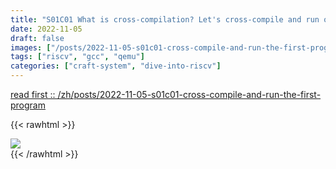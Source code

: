 ```yaml
---
title: "S01C01 What is cross-compilation? Let's cross-compile and run our first program"
date: 2022-11-05
draft: false
images: ["/posts/2022-11-05-s01c01-cross-compile-and-run-the-first-program/images/hello-world.png"]
tags: ["riscv", "gcc", "qemu"]
categories: ["craft-system", "dive-into-riscv"]
---
```


[read first :: /zh/posts/2022-11-05-s01c01-cross-compile-and-run-the-first-program](/zh/posts/2022-11-05-s01c01-cross-compile-and-run-the-first-program)

{{< rawhtml >}}
<div>
    <img src="/images/subscribe-and-donate.en.png" class="block-image image-480px"/>
</div>
{{< /rawhtml >}}